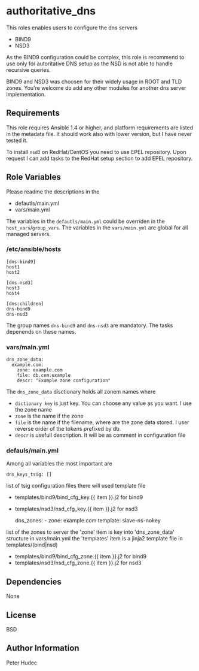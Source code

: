 authoritative_dns
=================

This roles enables users to configure the dns servers 

- BIND9
- NSD3

As the BIND9 configuration could be complex, this role is recommend to use
only for autoritative DNS setup as the NSD is not able to handle recursive queries.

BIND9 and NSD3 was choosen for their widely usage in ROOT and TLD zones.
You're welcome do add any other modules for another dns server implementation.

Requirements
------------
This role requires Ansible 1.4 or higher, and platform requirements are listed
in the metadata file. It should work also with lower version, but I have never tested it.

To install `nsd3` on RedHat/CentOS you need to use EPEL repository. Upon request I can add tasks to the RedHat setup section to add EPEL repository.

Role Variables
--------------
Please readme the descriptions in the

  - defautls/main.yml
  - vars/main.yml

The variables in the `defautls/main.yml` could be overriden in the `host_vars`/`group_vars`.
The variables in the `vars/main.yml` are global for all managed servers.

### /etc/ansible/hosts

    [dns-bind9]
    host1
    host2

    [dns-nsd3]
    host3
    host4

    [dns:children]
    dns-bind9
    dns-nsd3

The group names `dns-bind9` and `dns-nsd3` are mandatory. The tasks depenends on these names.

### vars/main.yml

    dns_zone_data:
      example.com:
        zone: example.com
        file: db.com.example
        descr: "Example zone configuration"

The `dns_zone_data` disctionary holds all zonem names where
- `dictionary key` is just key. You can choose any value as you want. I use the zone name
- `zone` is the name if the zone
- `file` is the name if the filename, where are the zone data stored. I user reverse order of the tokens prefixed by db.
- `descr` is usefull description. It will be as comment in configuration file

### defauls/main.yml
Among all variables the most important are

    dns_keys_tsig: []

list of tsig configuration files
there will used template file

- templates/bind9/bind_cfg_key.{{ item }}.j2 for bind9
- templates/nsd3/nsd_cfg_key.{{ item }}.j2 for nsd3


    dns_zones:
      - zone: example.com
        template: slave-ns-nokey

list of the zones to server
the 'zone' item is key into 'dns_zone_data' structure in vars/main.yml
the 'templates' item is a jinja2 template file in templates/(bind|nsd)

- templates/bind9/bind_cfg_zone.{{ item }}.j2 for bind9
- templates/nsd3/nsd_cfg_zone.{{ item }}.j2 for nsd3

Dependencies
------------

None

License
-------

BSD

Author Information
------------------

Peter Hudec